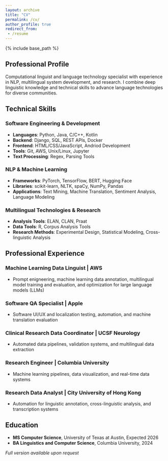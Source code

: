 ```yaml
---
layout: archive
title: "CV"
permalink: /cv/
author_profile: true
redirect_from:
 - /resume
---
```

{% include base_path %}

## Professional Profile

Computational linguist and language technology specialist with experience in NLP, multilingual system development, and research. I combine deep linguistic knowledge and technical skills to advance language technologies for diverse communities.

## Technical Skills

### Software Engineering & Development
* **Languages**: Python, Java, C/C++, Kotlin
* **Backend**: Django, SQL, REST APIs, Docker
* **Frontend**: HTML/CSS/JavaScript, Andriod Development
* **Tools**: Git, AWS, Unix/Linux, Jupyter
* **Text Processing**: Regex, Parsing Tools

### NLP & Machine Learning
* **Frameworks**: PyTorch, TensorFlow, BERT, Hugging Face
* **Libraries**: scikit-learn, NLTK, spaCy, NumPy, Pandas
* **Applications**: Text Mining, Machine Translation, Sentiment Analysis, Language Modeling

### Multilingual Technologies & Research
* **Analysis Tools**: ELAN, CLAN, Praat
* **Data Tools**: R, Corpus Analysis Tools
* **Research Methods**: Experimental Design, Statistical Modeling, Cross-linguistic Analysis

## Professional Experience

### Machine Learning Data Linguist | AWS
* Prompt enigneering, machine learning data annotation, multilingual model training and evaluation, and optimization for large language models (LLMs)

### Software QA Specialist | Apple
* Software UI/UX and localization testing, automation, and machine translation evaluation
  
### Clinical Research Data Coordinator | UCSF Neurology
* Automated data pipelines, validation systems, and multilingual data extraction

### Research Engineer | Columbia University
* Machine learning pipelines, data visualization, and real-time data systems
  
### Research Data Analyst | City University of Hong Kong
* Automation for linguistic annotation, cross-linguistic analysis, and transcription systems
  
## Education
* **MS Computer Science**, University of Texas at Austin, Expected 2026
* **BA Linguistics and Computer Science**, Columbia University, 2024

*Full version available upon request*
